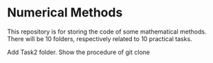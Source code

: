 # Numerical Methods
This repository is for storing the code of some mathematical methods.
There will be 10 folders, respectively related to 10 practical tasks.

Add Task2 folder.
Show the procedure of git clone